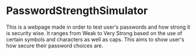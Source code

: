 # PasswordStrengthSimulator
This is a webpage made in order to test user's passwords and how strong it is security wise. It ranges from Weak to Very Strong based on the use of certain symbols and characters as well as caps. This aims to show user's how secure their password choices are. 

